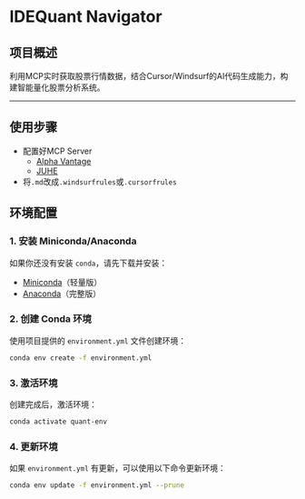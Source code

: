 # IDEQuant Navigator

## 项目概述
利用MCP实时获取股票行情数据，结合Cursor/Windsurf的AI代码生成能力，构建智能量化股票分析系统。

---

## 使用步骤
- 配置好MCP Server
    - [Alpha Vantage](https://github.com/ranveer0323/stock-analysis-mcp/tree/main)
    - [JUHE](https://github.com/Penn-Lam/shujuFinance-mcp)
- 将`.md`改成`.windsurfrules`或`.cursorfrules`

## 环境配置

### 1. 安装 Miniconda/Anaconda
如果你还没有安装 `conda`，请先下载并安装：
- [Miniconda](https://docs.conda.io/en/latest/miniconda.html)（轻量版）
- [Anaconda](https://www.anaconda.com/download)（完整版）

### 2. 创建 Conda 环境
使用项目提供的 `environment.yml` 文件创建环境：
```bash
conda env create -f environment.yml
```

### 3. 激活环境
创建完成后，激活环境：
```bash
conda activate quant-env
```

### 4. 更新环境
如果 `environment.yml` 有更新，可以使用以下命令更新环境：
```bash
conda env update -f environment.yml --prune
```